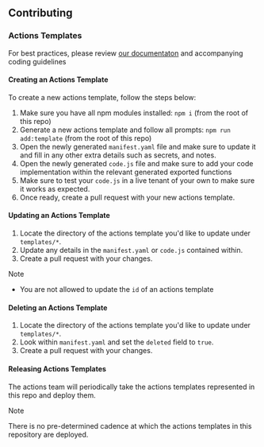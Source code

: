 ## Contributing

### Actions Templates

For best practices, please review [our documentaton](https://auth0.com/docs/customize/actions/actions-templates#best-practices) and accompanying coding guidelines

#### Creating an Actions Template

To create a new actions template, follow the steps below:

1. Make sure you have all npm modules installed: `npm i` (from the root of this repo)
2. Generate a new actions template and follow all prompts: `npm run add:template` (from the root of this repo)
3. Open the newly generated `manifest.yaml` file and make sure to update it and fill in any other extra details such as secrets, and notes.
4. Open the newly generated `code.js` file and make sure to add your code implementation within the relevant generated exported functions
5. Make sure to test your `code.js` in a live tenant of your own to make sure it works as expected.
6. Once ready, create a pull request with your new actions template.

#### Updating an Actions Template

1. Locate the directory of the actions template you'd like to update under `templates/*`.
2. Update any details in the `manifest.yaml` or `code.js` contained within.
3. Create a pull request with your changes.

> [!NOTE]
>
> -   You are not allowed to update the `id` of an actions template

#### Deleting an Actions Template

1. Locate the directory of the actions template you'd like to update under `templates/*`.
2. Look within `manifest.yaml` and set the `deleted` field to `true`.
3. Create a pull request with your changes.

#### Releasing Actions Templates

The actions team will periodically take the actions templates represented in this repo and deploy them.

> [!NOTE]
>
> There is no pre-determined cadence at which the actions templates in this repository are deployed.
